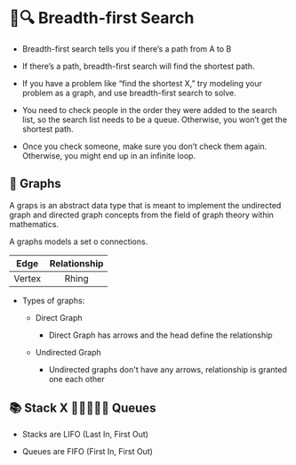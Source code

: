 # 📏🔍 Breadth-first Search

- Breadth-first search tells you if there’s a path from A to B

- If there’s a path, breadth-first search will find the shortest path.

- If you have a problem like “find the shortest X,” try modeling your
problem as a graph, and use breadth-first search to solve.

- You need to check people in the order they were added to the search
list, so the search list needs to be a queue. Otherwise, you won’t get
the shortest path.

- Once you check someone, make sure you don’t check them again.
Otherwise, you might end up in an infinite loop.

## 🔵 Graphs

A graps is an abstract data type that is meant to implement the undirected graph and directed graph concepts from the field of graph theory within mathematics.

A graphs models a set o connections.

|Edge|Relationship|
|:---:|:---:|
|Vertex|Rhing|


- Types of graphs:

    - Direct Graph

        - Direct Graph has arrows and the head define the relationship

    - Undirected Graph

        - Undirected graphs don't have any arrows, relationship is granted one each other

## 📚 Stack X 🚶🚶🏽🚶🏿 Queues

- Stacks are LIFO (Last In, First Out)

- Queues are FIFO (First In, First Out)

